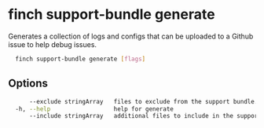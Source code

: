 # finch support-bundle generate

Generates a collection of logs and configs that can be uploaded to a Github issue to help debug issues.

```bash
  finch support-bundle generate [flags]
```

## Options

```bash
      --exclude stringArray   files to exclude from the support bundle. if you specify a base name, all files matching that base name will be excluded. if you specify an absolute or relative path, only exact matches will be excluded
  -h, --help                  help for generate
      --include stringArray   additional files to include in the support bundle, specified by absolute or relative path. to include a file from the VM, prefix the file path with "vm:"
```
